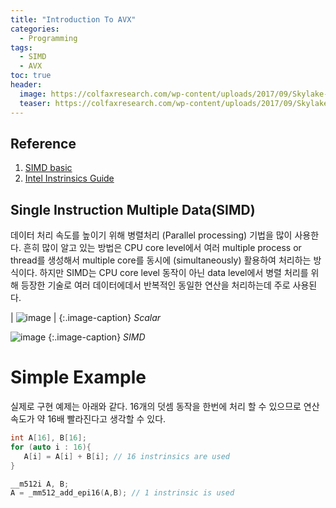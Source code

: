 ```yaml
---
title: "Introduction To AVX"
categories:
  - Programming
tags:
  - SIMD
  - AVX
toc: true
header:
  image: https://colfaxresearch.com/wp-content/uploads/2017/09/Skylake-AVX512-banner-NOCTA.png
  teaser: https://colfaxresearch.com/wp-content/uploads/2017/09/Skylake-AVX512-banner-NOCTA.png
---
```


## Reference 
1. [SIMD basic](https://www.cs.cmu.edu/afs/cs/academic/class/15213-s19/www/lectures613/04-simd.pdf)
2. [Intel Instrinsics Guide](https://www.intel.com/content/www/us/en/docs/intrinsics-guide/index.html)

## Single Instruction Multiple Data(SIMD)

데이터 처리 속도를 높이기 위해 병렬처리 (Parallel processing) 기법을 많이 사용한다. 흔히 많이 알고 있는 방법은 CPU core level에서 
여러 multiple process or thread를 생성해서 multiple core를 동시에 (simultaneously) 활용하여 처리하는 방식이다. 
하지만 SIMD는 CPU core level 동작이 아닌 data level에서 병렬 처리를 위해 등장한 기술로 여러 데이터에데서 반복적인 동일한 연산을 처리하는데 주로 사용된다.


| ![image](https://user-images.githubusercontent.com/2586880/202849587-f7b398be-7a9f-48c4-86bf-36220830f322.png) |
{:.image-caption}
*Scalar*

![image](https://user-images.githubusercontent.com/2586880/202849607-9e44e4d8-3107-4dfa-808f-22b8100b53ba.png)
{:.image-caption}
*SIMD*

# Simple Example

실제로 구현 예제는 아래와 같다. 
16개의 덧셈 동작을 한번에 처리 할 수 있으므로 연산속도가 약 16배 빨라진다고 생각할 수 있다.


 ```cpp
int A[16], B[16];
for (auto i : 16){
    A[i] = A[i] + B[i]; // 16 instrinsics are used
}
```
```cpp
__m512i A, B;
A = _mm512_add_epi16(A,B); // 1 instrinsic is used
```

